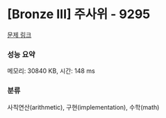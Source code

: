 # [Bronze III] 주사위 - 9295 

[문제 링크](https://www.acmicpc.net/problem/9295) 

### 성능 요약

메모리: 30840 KB, 시간: 148 ms

### 분류

사칙연산(arithmetic), 구현(implementation), 수학(math)

